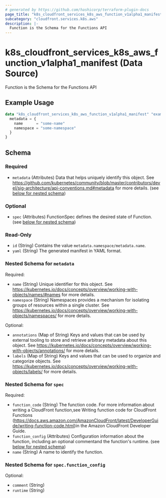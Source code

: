 ```yaml
---
# generated by https://github.com/hashicorp/terraform-plugin-docs
page_title: "k8s_cloudfront_services_k8s_aws_function_v1alpha1_manifest Data Source - terraform-provider-k8s"
subcategory: "cloudfront.services.k8s.aws"
description: |-
  Function is the Schema for the Functions API
---
```


# k8s_cloudfront_services_k8s_aws_function_v1alpha1_manifest (Data Source)

Function is the Schema for the Functions API

## Example Usage

```terraform
data "k8s_cloudfront_services_k8s_aws_function_v1alpha1_manifest" "example" {
  metadata = {
    name      = "some-name"
    namespace = "some-namespace"
  }
}
```

<!-- schema generated by tfplugindocs -->
## Schema

### Required

- `metadata` (Attributes) Data that helps uniquely identify this object. See https://github.com/kubernetes/community/blob/master/contributors/devel/sig-architecture/api-conventions.md#metadata for more details. (see [below for nested schema](#nestedatt--metadata))

### Optional

- `spec` (Attributes) FunctionSpec defines the desired state of Function. (see [below for nested schema](#nestedatt--spec))

### Read-Only

- `id` (String) Contains the value `metadata.namespace/metadata.name`.
- `yaml` (String) The generated manifest in YAML format.

<a id="nestedatt--metadata"></a>
### Nested Schema for `metadata`

Required:

- `name` (String) Unique identifier for this object. See https://kubernetes.io/docs/concepts/overview/working-with-objects/names/#names for more details.
- `namespace` (String) Namespaces provides a mechanism for isolating groups of resources within a single cluster. See https://kubernetes.io/docs/concepts/overview/working-with-objects/namespaces/ for more details.

Optional:

- `annotations` (Map of String) Keys and values that can be used by external tooling to store and retrieve arbitrary metadata about this object. See https://kubernetes.io/docs/concepts/overview/working-with-objects/annotations/ for more details.
- `labels` (Map of String) Keys and values that can be used to organize and categorize objects. See https://kubernetes.io/docs/concepts/overview/working-with-objects/labels/ for more details.


<a id="nestedatt--spec"></a>
### Nested Schema for `spec`

Required:

- `function_code` (String) The function code. For more information about writing a CloudFront function,see Writing function code for CloudFront Functions (https://docs.aws.amazon.com/AmazonCloudFront/latest/DeveloperGuide/writing-function-code.html)in the Amazon CloudFront Developer Guide.
- `function_config` (Attributes) Configuration information about the function, including an optional commentand the function's runtime. (see [below for nested schema](#nestedatt--spec--function_config))
- `name` (String) A name to identify the function.

<a id="nestedatt--spec--function_config"></a>
### Nested Schema for `spec.function_config`

Optional:

- `comment` (String)
- `runtime` (String)
